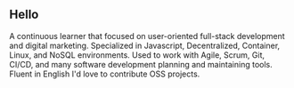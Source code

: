 ## Hello
A continuous learner that focused on user-oriented full-stack development and digital marketing. Specialized in Javascript, Decentralized, Container, Linux, and NoSQL environments. Used to work with Agile, Scrum, Git, CI/CD, and many software development planning and maintaining tools. Fluent in English
I'd love to contribute OSS projects.
